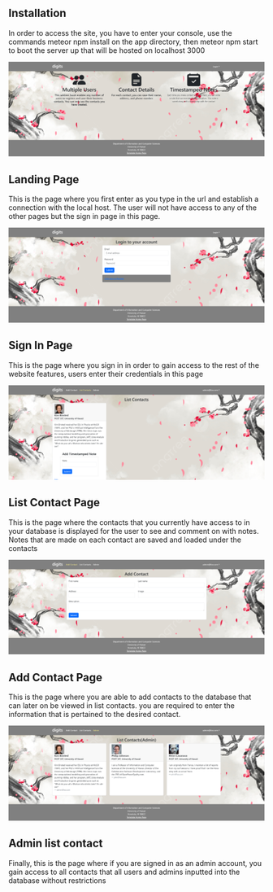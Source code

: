 ## Installation

In order to access the site, you have to enter your console, use the commands meteor npm install on the app directory, then meteor npm start to boot the server up that will be hosted on localhost 3000

<p align="center">
  <img src="doc/LandingPage.png" >
</p>

## Landing Page
This is the page where you first enter as you type in the url and establish a connection with the local host. The user will not have access to any of the other pages but the sign in page in this page.

<p align="center">
  <img src="doc/signin-page.png" >
</p>

## Sign In Page
This is the page where you sign in in order to gain access to the rest of the website features, users enter their credentials in this page

<p align="center">
  <img src="doc/List-Contact.png" >
</p>

## List Contact Page
This is the page where the contacts that you currently have access to in your database is displayed for the user to see and comment on with notes. Notes that are made on each contact are saved and loaded under the contacts

<p align="center">
  <img src="doc/Add-Contact.png" >
</p>

## Add Contact Page
This is the page where you are able to add contacts to the database that can later on be viewed in list contacts. you are required to enter the information that is pertained to the desired contact.


<p align="center">
  <img src="doc/admin-list.png" >
</p>

## Admin list contact
Finally, this is the page where if you are signed in as an admin account, you gain access to all contacts that all users and admins inputted into the database without restrictions
